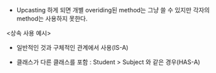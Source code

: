 - Upcasting 하게 되면 개별 overiding된 method는 그냥 쓸 수 있지만 각자의 method는 사용하지 못한다.


<상속 사용 예시>
- 일반적인 것과 구체적인 관계에서 사용(IS-A)

- 클래스가 다른 클래스를 포함 : Student  > Subject 와 같은 경우(HAS-A)
